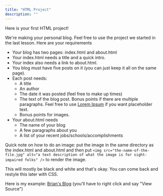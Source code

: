 ```yaml
---
title: "HTML Project"
description: ""
---
```


Here is your first HTML project!

We're making your personal blog. Feel free to use the project we started in the last lesson. Here are your requirements

- Your blog has two pages: index.html and about.html
- Your index.html needs a title and a quick intro.
- Your index also needs a link to about.html.
- You blog must have five posts on it (you can just keep it all on the same page).
- Each post needs:
  - A title
  - An author
  - The date it was posted (feel free to make up times)
  - The text of the blog post. Bonus points if there are multiple paragraphs. Feel free to use [Lorem Ipsum][lorem] if you want placeholder text.
  - Bonus points for images.
- Your about.html needs
  - The name of your blog
  - A few paragraphs about you
  - A list of your recent jobs/schools/accomplishments

Quick note on how to do an image: put the image in the same directory as the index.html and about.html and then put `<img src="the-name-of-the-file.jpg" alt="a text description of what the image is for sight-impaired folks" />` to render the image.

This will mostly be black and white and that's okay. You can come back and restyle this later with CSS.

Here is my example: [Brian's Blog][html] (you'll have to right click and say "View Source")

[lorem]: https://loremipsum.io
[html]: https://btholt.github.io/complete-intro-to-web-dev-v3/project-files/blog/index.html
